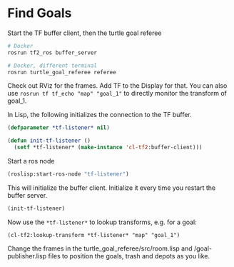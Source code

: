 # Find Goals

Start the TF buffer client, then the turtle goal referee

```bash
# Docker
rosrun tf2_ros buffer_server
```

```bash
# Docker, different terminal
rosrun turtle_goal_referee referee
```

Check out RViz for the frames. Add TF to the Display for that. You can also use `rosrun tf tf_echo "map" "goal_1"` to directly monitor the transform of goal_1.

In Lisp, the following initializes the connection to the TF buffer.
```lisp
(defparameter *tf-listener* nil)

(defun init-tf-listener ()
  (setf *tf-listener* (make-instance 'cl-tf2:buffer-client)))
```
Start a ros node
```lisp
(roslisp:start-ros-node "tf-listener")
```
This will initialize the buffer client. Initialize it every time you restart the buffer server.
```lisp
(init-tf-listener)
``` 

Now use the `*tf-listener*` to lookup transforms, e.g. for a goal:
```
(cl-tf2:lookup-transform *tf-listener* "map" "goal_1")
```
Change the frames in the turtle_goal_referee/src/room.lisp and /goal-publisher.lisp files to position the goals, trash and depots as you like.

